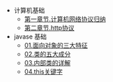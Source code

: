 - 计算机基础
  - [第一章节.计算机网络协议归纳](computer_basic/计算机网络知识总结一计算机网络和协议(一).md)
  - [第二章节.http协议](computer_basic/Http协议.md)
- javase 基础
  - [01.面向对象的三大特征](java_basic/01.面向对象的三大特征.md)
  - [02.类的五大成分](java_basic/02.类的五大成分.md)
  - [03.内部类的详解](java_basic/03.Java内部类详解.md)
  - [04.this关键字](java_basic/04.this关键字.md)
